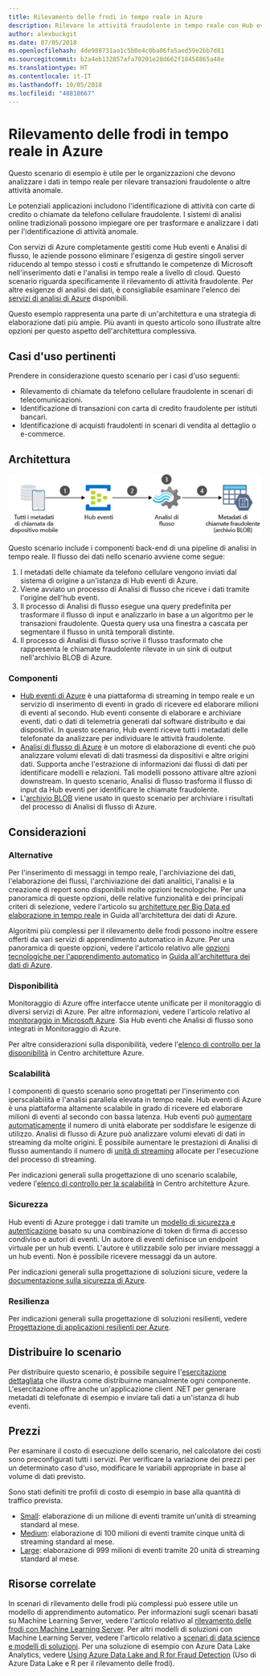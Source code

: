 ```yaml
---
title: Rilevamento delle frodi in tempo reale in Azure
description: Rilevare le attività fraudolente in tempo reale con Hub eventi e Analisi di flusso di Azure.
author: alexbuckgit
ms.date: 07/05/2018
ms.openlocfilehash: 4de988731aa1c5b0e4c0ba06fa5aed59e2bb7d81
ms.sourcegitcommit: b2a4eb132857afa70201e28d662f18458865a48e
ms.translationtype: HT
ms.contentlocale: it-IT
ms.lasthandoff: 10/05/2018
ms.locfileid: "48818667"
---
```

# <a name="real-time-fraud-detection-on-azure"></a>Rilevamento delle frodi in tempo reale in Azure

Questo scenario di esempio è utile per le organizzazioni che devono analizzare i dati in tempo reale per rilevare transazioni fraudolente o altre attività anomale.

Le potenziali applicazioni includono l'identificazione di attività con carte di credito o chiamate da telefono cellulare fraudolente. I sistemi di analisi online tradizionali possono impiegare ore per trasformare e analizzare i dati per l'identificazione di attività anomale.

Con servizi di Azure completamente gestiti come Hub eventi e Analisi di flusso, le aziende possono eliminare l'esigenza di gestire singoli server riducendo al tempo stesso i costi e sfruttando le competenze di Microsoft nell'inserimento dati e l'analisi in tempo reale a livello di cloud. Questo scenario riguarda specificamente il rilevamento di attività fraudolente. Per altre esigenze di analisi dei dati, è consigliabile esaminare l'elenco dei [servizi di analisi di Azure][product-category] disponibili.

Questo esempio rappresenta una parte di un'architettura e una strategia di elaborazione dati più ampie. Più avanti in questo articolo sono illustrate altre opzioni per questo aspetto dell'architettura complessiva.

## <a name="relevant-use-cases"></a>Casi d'uso pertinenti

Prendere in considerazione questo scenario per i casi d'uso seguenti:

* Rilevamento di chiamate da telefono cellulare fraudolente in scenari di telecomunicazioni.
* Identificazione di transazioni con carta di credito fraudolente per istituti bancari.
* Identificazione di acquisti fraudolenti in scenari di vendita al dettaglio o e-commerce.

## <a name="architecture"></a>Architettura

![Panoramica dell'architettura dei componenti di Azure in uno scenario di rilevamento delle frodi in tempo reale][architecture]

Questo scenario include i componenti back-end di una pipeline di analisi in tempo reale. Il flusso dei dati nello scenario avviene come segue:

1. I metadati delle chiamate da telefono cellulare vengono inviati dal sistema di origine a un'istanza di Hub eventi di Azure. 
2. Viene avviato un processo di Analisi di flusso che riceve i dati tramite l'origine dell'hub eventi.
3. Il processo di Analisi di flusso esegue una query predefinita per trasformare il flusso di input e analizzarlo in base a un algoritmo per le transazioni fraudolente. Questa query usa una finestra a cascata per segmentare il flusso in unità temporali distinte.
4. Il processo di Analisi di flusso scrive il flusso trasformato che rappresenta le chiamate fraudolente rilevate in un sink di output nell'archivio BLOB di Azure.

### <a name="components"></a>Componenti

* [Hub eventi di Azure][docs-event-hubs] è una piattaforma di streaming in tempo reale e un servizio di inserimento di eventi in grado di ricevere ed elaborare milioni di eventi al secondo. Hub eventi consente di elaborare e archiviare eventi, dati o dati di telemetria generati dal software distribuito e dai dispositivi. In questo scenario, Hub eventi riceve tutti i metadati delle telefonate da analizzare per individuare le attività fraudolente.
* [Analisi di flusso di Azure][docs-stream-analytics] è un motore di elaborazione di eventi che può analizzare volumi elevati di dati trasmessi da dispositivi e altre origini dati. Supporta anche l'estrazione di informazioni dai flussi di dati per identificare modelli e relazioni. Tali modelli possono attivare altre azioni downstream. In questo scenario, Analisi di flusso trasforma il flusso di input da Hub eventi per identificare le chiamate fraudolente.
* L'[archivio BLOB](/azure/storage/blobs/storage-blobs-introduction) viene usato in questo scenario per archiviare i risultati del processo di Analisi di flusso di Azure.

## <a name="considerations"></a>Considerazioni

### <a name="alternatives"></a>Alternative

Per l'inserimento di messaggi in tempo reale, l'archiviazione dei dati, l'elaborazione dei flussi, l'archiviazione dei dati analitici, l'analisi e la creazione di report sono disponibili molte opzioni tecnologiche. Per una panoramica di queste opzioni, delle relative funzionalità e dei principali criteri di selezione, vedere l'articolo su [architetture per Big Data ed elaborazione in tempo reale](/azure/architecture/data-guide/technology-choices/real-time-ingestion) in Guida all'architettura dei dati di Azure.

Algoritmi più complessi per il rilevamento delle frodi possono inoltre essere offerti da vari servizi di apprendimento automatico in Azure. Per una panoramica di queste opzioni, vedere l'articolo relativo alle [opzioni tecnologiche per l'apprendimento automatico](/azure/architecture/data-guide/technology-choices/data-science-and-machine-learning) in [Guida all'architettura dei dati di Azure](../../data-guide/index.md).

### <a name="availability"></a>Disponibilità

Monitoraggio di Azure offre interfacce utente unificate per il monitoraggio di diversi servizi di Azure. Per altre informazioni, vedere l'articolo relativo al [monitoraggio in Microsoft Azure](/azure/monitoring-and-diagnostics/monitoring-overview). Sia Hub eventi che Analisi di flusso sono integrati in Monitoraggio di Azure. 

Per altre considerazioni sulla disponibilità, vedere l'[elenco di controllo per la disponibilità][availability] in Centro architetture Azure.

### <a name="scalability"></a>Scalabilità

I componenti di questo scenario sono progettati per l'inserimento con iperscalabilità e l'analisi parallela elevata in tempo reale. Hub eventi di Azure è una piattaforma altamente scalabile in grado di ricevere ed elaborare milioni di eventi al secondo con bassa latenza. Hub eventi può [aumentare automaticamente](/azure/event-hubs/event-hubs-auto-inflate) il numero di unità elaborate per soddisfare le esigenze di utilizzo. Analisi di flusso di Azure può analizzare volumi elevati di dati in streaming da molte origini. È possibile aumentare le prestazioni di Analisi di flusso aumentando il numero di [unità di streaming](/azure/stream-analytics/stream-analytics-streaming-unit-consumption) allocate per l'esecuzione del processo di streaming.

Per indicazioni generali sulla progettazione di uno scenario scalabile, vedere l'[elenco di controllo per la scalabilità][scalability] in Centro architetture Azure.

### <a name="security"></a>Sicurezza

Hub eventi di Azure protegge i dati tramite un [modello di sicurezza e autenticazione][docs-event-hubs-security-model] basato su una combinazione di token di firma di accesso condiviso e autori di eventi. Un autore di eventi definisce un endpoint virtuale per un hub eventi. L'autore è utilizzabile solo per inviare messaggi a un hub eventi. Non è possibile ricevere messaggi da un autore.

Per indicazioni generali sulla progettazione di soluzioni sicure, vedere la [documentazione sulla sicurezza di Azure][security].

### <a name="resiliency"></a>Resilienza

Per indicazioni generali sulla progettazione di soluzioni resilienti, vedere [Progettazione di applicazioni resilienti per Azure][resiliency].

## <a name="deploy-the-scenario"></a>Distribuire lo scenario

Per distribuire questo scenario, è possibile seguire l'[esercitazione dettagliata][tutorial] che illustra come distribuirne manualmente ogni componente. L'esercitazione offre anche un'applicazione client .NET per generare metadati di telefonate di esempio e inviare tali dati a un'istanza di hub eventi.

## <a name="pricing"></a>Prezzi

Per esaminare il costo di esecuzione dello scenario, nel calcolatore dei costi sono preconfigurati tutti i servizi. Per verificare la variazione dei prezzi per un determinato caso d'uso, modificare le variabili appropriate in base al volume di dati previsto.

Sono stati definiti tre profili di costo di esempio in base alla quantità di traffico prevista.

* [Small][small-pricing]: elaborazione di un milione di eventi tramite un'unità di streaming standard al mese.
* [Medium][medium-pricing]: elaborazione di 100 milioni di eventi tramite cinque unità di streaming standard al mese.
* [Large][large-pricing]: elaborazione di 999 milioni di eventi tramite 20 unità di streaming standard al mese.

## <a name="related-resources"></a>Risorse correlate

In scenari di rilevamento delle frodi più complessi può essere utile un modello di apprendimento automatico. Per informazioni sugli scenari basati su Machine Learning Server, vedere l'articolo relativo al [rilevamento delle frodi con Machine Learning Server][r-server-fraud-detection]. Per altri modelli di soluzioni con Machine Learning Server, vedere l'articolo relativo a [scenari di data science e modelli di soluzioni][docs-r-server-sample-solutions]. Per una soluzione di esempio con Azure Data Lake Analytics, vedere [Using Azure Data Lake and R for Fraud Detection][technet-fraud-detection] (Uso di Azure Data Lake e R per il rilevamento delle frodi).

<!-- links -->
[product-category]: https://azure.microsoft.com/product-categories/analytics/
[tutorial]: /azure/stream-analytics/stream-analytics-real-time-fraud-detection
[small-pricing]: https://azure.com/e/74149ec312c049ccba79bfb3cfa67606
[medium-pricing]: https://azure.com/e/4fc94f7376de484d8ae67a6958cae60a
[large-pricing]: https://azure.com/e/7da8804396f9428a984578700003ba42
[architecture]: ./media/architecture-fraud-detection.png
[docs-event-hubs]: /azure/event-hubs/event-hubs-what-is-event-hubs
[docs-event-hubs-security-model]: /azure/event-hubs/event-hubs-authentication-and-security-model-overview
[docs-stream-analytics]: /azure/stream-analytics/stream-analytics-introduction
[docs-r-server-sample-solutions]: /machine-learning-server/r/sample-solutions
[r-server-fraud-detection]: https://microsoft.github.io/r-server-fraud-detection/
[technet-fraud-detection]: https://blogs.technet.microsoft.com/machinelearning/2017/06/28/using-azure-data-lake-and-r-for-fraud-detection/
[availability]: /azure/architecture/checklist/availability
[scalability]: /azure/architecture/checklist/scalability
[resiliency]: ../../resiliency/index.md
[security]: /azure/security/

